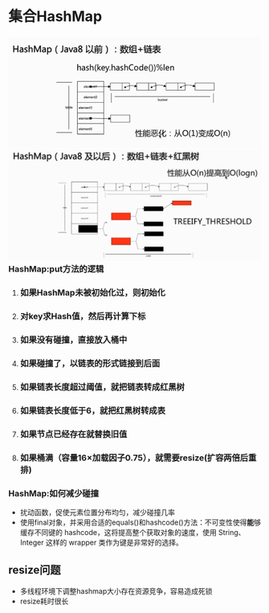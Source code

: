 # 集合HashMap

### ![](/hash/1.png)![](/hash/2.png)HashMap:put方法的逻辑

1. ### 如果HashMap未被初始化过，则初始化
2. ### 对key求Hash值，然后再计算下标
3. ### 如果没有碰撞，直接放入桶中
4. ### 如果碰撞了，以链表的形式链接到后面
5. ### 如果链表长度超过阈值，就把链表转成红黑树
6. ### 如果链表长度低于6，就把红黑树转成表
7. ### 如果节点已经存在就替换旧值
8. ### 如果桶满（容量16×加载因子0.75），就需要resize\(扩容两倍后重排\)

### HashMap:如何减少碰撞

* 扰动函数，促使元素位置分布均匀，减少碰撞几率
* 使用final对象，并采用合适的equals\(\)和hashcode\(\)方法：不可变性使得**能**够缓存不同键的 hashcode，这将提高整个获取对象的速度，使用 String、Integer 这样的 wrapper 类作为键是非常好的选择。

## resize问题

* 多线程环境下调整hashmap大小存在资源竞争，容易造成死锁
* resize耗时很长



